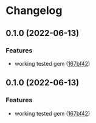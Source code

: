 # Changelog

## 0.1.0 (2022-06-13)


### Features

* working tested gem ([167bf42](https://www.github.com/mlibrary/sftp/commit/167bf42bf0ab4cb52f14b43da63837a69950b184))

## 0.1.0 (2022-06-13)


### Features

* working tested gem ([167bf42](https://www.github.com/mlibrary/sftp/commit/167bf42bf0ab4cb52f14b43da63837a69950b184))
